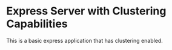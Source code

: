 # Express Server with Clustering Capabilities

This is a basic express application that has clustering enabled.